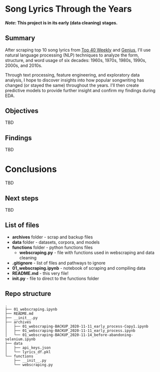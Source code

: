# Song Lyrics Through the Years

#### *Note*: This project is in its early (data cleaning) stages. 

## Summary
After scraping top 10 song lyrics from [Top 40 Weekly](https://top40weekly.com/) and [Genius](https://genius.com), I'll use natural language processing (NLP) techniques to analyze the form, structure, and word usage of six decades: 1960s, 1970s, 1980s, 1990s, 2000s, and 2010s.

Through text processing, feature engineering, and exploratory data analysis, I hope to discover insights into how popular songwriting has changed (or stayed the same) throughout the years. I'll then create predictive models to provide further insight and confirm my findings during EDA.

## Objectives

TBD

## Findings

TBD

# Conclusions
TBD

## Next steps
TBD

## List of files
- **archives** folder - scrap and backup files
- **data** folder - datasets, corpora, and models
- **functions** folder - python functions files
	- **webscraping.py** - file with functions used in webscraping and data cleaning
- **.gitignore** - list of files and pathways to ignore
- **01_webscraping.ipynb** - notebook of scraping and compiling data
- **README.md** - this very file!
- **__init__.py** - file to direct to the functions folder

## Repo structure
```
.
├── 01_webscraping.ipynb
├── README.md
├── __init__.py
├── archives
│   ├── 01_webscraping-BACKUP_2020-11-11_early_process-Copy1.ipynb
│   ├── 01_webscraping-BACKUP_2020-11-11_early_process.ipynb
│   └── 01_webscraping-BACKUP_2020-11-14_before-abandoning-selenium.ipynb
├── data
│   ├── api_keys.json
│   └── lyrics_df.pkl
└── functions
    ├── __init__.py
    └── webscraping.py
```